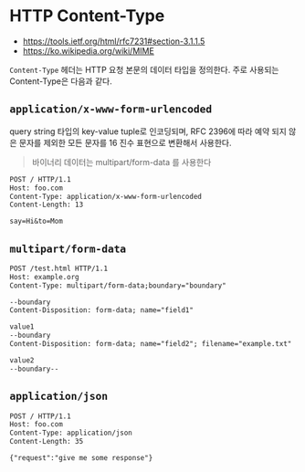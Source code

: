 # HTTP Content-Type

- <https://tools.ietf.org/html/rfc7231#section-3.1.1.5>
- <https://ko.wikipedia.org/wiki/MIME>

`Content-Type` 헤더는 HTTP 요청 본문의 데이터 타입을 정의한다. 주로 사용되는 Content-Type은 다음과 같다.

## `application/x-www-form-urlencoded`

query string 타입의 key-value tuple로 인코딩되며, RFC 2396에 따라 예약 되지 않은 문자를 제외한 모든 문자를 16 진수 표현으로 변환해서 사용한다.

> 바이너리 데이터는 multipart/form-data 를 사용한다

```txt
POST / HTTP/1.1
Host: foo.com
Content-Type: application/x-www-form-urlencoded
Content-Length: 13

say=Hi&to=Mom
```

## `multipart/form-data`

```txt
POST /test.html HTTP/1.1
Host: example.org
Content-Type: multipart/form-data;boundary="boundary"

--boundary
Content-Disposition: form-data; name="field1"

value1
--boundary
Content-Disposition: form-data; name="field2"; filename="example.txt"

value2
--boundary--
```

## `application/json`

```txt
POST / HTTP/1.1
Host: foo.com
Content-Type: application/json
Content-Length: 35

{"request":"give me some response"}
```
